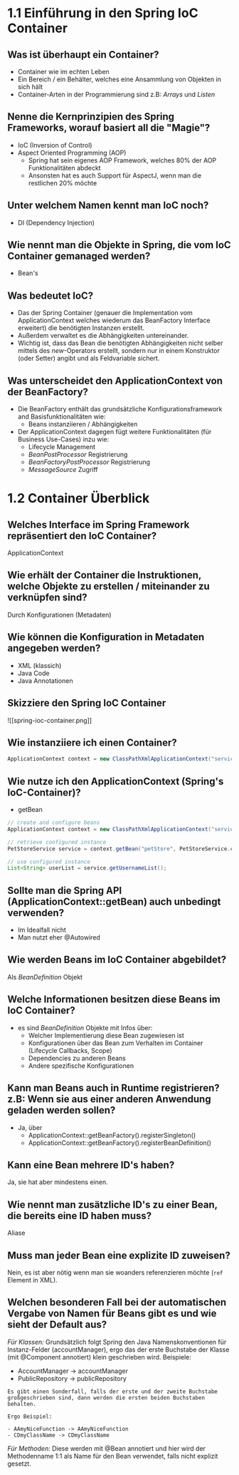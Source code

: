 # 1.1 Einführung in den Spring IoC Container
## Was ist überhaupt ein Container?
- Container wie im echten Leben
- Ein Bereich / ein Behälter, welches eine Ansammlung von Objekten in sich hält
- Container-Arten in der Programmierung sind z.B: *Arrays* und *Listen*

## Nenne die Kernprinzipien des Spring Frameworks, worauf basiert all die "Magie"?
- IoC (Inversion of Control)
- Aspect Oriented Programming (AOP)
	- Spring hat sein eigenes AOP Framework, welches 80% der AOP Funktionalitäten abdeckt
	- Ansonsten hat es auch Support für AspectJ, wenn man die restlichen 20% möchte

## Unter welchem Namen kennt man IoC noch?
- DI (Dependency Injection)

## Wie nennt man die Objekte in Spring, die vom IoC Container gemanaged werden?
- Bean's

## Was bedeutet IoC?
- Das der Spring Container (genauer die Implementation vom ApplicationContext welches wiederum das BeanFactory Interface erweitert) die benötigten Instanzen erstellt.
- Außerdem verwaltet es die Abhängigkeiten untereinander.
- Wichtig ist, dass das Bean die benötigten Abhängigkeiten nicht selber mittels des *new*-Operators erstellt, sondern nur in einem Konstruktor (oder Setter) angibt und als Feldvariable sichert.

## Was unterscheidet den ApplicationContext von der BeanFactory?
- Die BeanFactory enthält das grundsätzliche Konfigurationsframework and Basisfunktionalitäten wie:
	- Beans instanziieren / Abhängigkeiten
- Der ApplicationContext dagegen fügt weitere Funktionalitäten (für Business Use-Cases) inzu wie:
	- Lifecycle Management
	- *BeanPostProcessor* Registrierung
	- *BeanFactoryPostProcessor* Registrierung
	- *MessageSource* Zugriff

# 1.2 Container Überblick
## Welches Interface im Spring Framework repräsentiert den IoC Container?
ApplicationContext

## Wie erhält der Container die Instruktionen, welche Objekte zu erstellen / miteinander zu verknüpfen sind?
Durch Konfigurationen (Metadaten)

## Wie können die Konfiguration in Metadaten angegeben werden?
- XML (klassich)
- Java Code
- Java Annotationen

## Skizziere den Spring IoC Container
![[spring-ioc-container.png]]

## Wie instanziiere ich einen Container?
```Java
ApplicationContext context = new ClassPathXmlApplicationContext("services.xml", "daos.xml");
```

## Wie nutze ich den ApplicationContext (Spring's IoC-Container)?
- getBean

```Java
// create and configure beans
ApplicationContext context = new ClassPathXmlApplicationContext("services.xml", "daos.xml");

// retrieve configured instance 
PetStoreService service = context.getBean("petStore", PetStoreService.class);

// use configured instance
List<String> userList = service.getUsernameList();
```

## Sollte man die Spring API (ApplicationContext::getBean) auch unbedingt verwenden?
- Im Idealfall nicht
- Man nutzt eher @Autowired

## Wie werden Beans im IoC Container abgebildet?
Als *BeanDefinition* Objekt

## Welche Informationen besitzen diese Beans im IoC Container?
- es sind *BeanDefinition* Objekte mit Infos über:
	- Welcher Implementierung diese Bean zugewiesen ist
	- Konfigurationen über das Bean zum Verhalten im Container (Lifecycle Callbacks, Scope)
	- Dependencies zu anderen Beans
	- Andere spezifische Konfigurationen

## Kann man Beans auch in Runtime registrieren? z.B: Wenn sie aus einer anderen Anwendung geladen werden sollen?
- Ja, über
	- ApplicationContext::getBeanFactory().registerSingleton()
	- ApplicationContext::getBeanFactory().registerBeanDefinition()

## Kann eine Bean mehrere ID's haben?
Ja, sie hat aber mindestens einen.

## Wie nennt man zusätzliche ID's zu einer Bean, die bereits eine ID haben muss?
Aliase

## Muss man jeder Bean eine explizite ID zuweisen?
Nein, es ist aber nötig wenn man sie woanders referenzieren möchte (`ref` Element in XML).

## Welchen besonderen Fall bei der automatischen Vergabe von Namen für Beans gibt es und wie sieht der Default aus?
*Für Klassen:*
Grundsätzlich folgt Spring den Java Namenskonventionen für Instanz-Felder (accountManager), ergo das der erste Buchstabe der Klasse (mit @Component annotiert) klein geschrieben wird. Beispiele:

- AccountManager -> accountManager
- PublicRepository -> publicRepository

```ad-note
Es gibt einen Sonderfall, falls der erste und der zweite Buchstabe großgeschrieben sind, dann werden die ersten beiden Buchstaben behalten.

Ergo Beispiel:

- AAmyNiceFunction -> AAmyNiceFunction
- CDmyClassName -> CDmyClassName
```

*Für Methoden:*
Diese werden mit @Bean annotiert und hier wird der Methodenname 1:1 als Name für den Bean verwendet, falls nicht explizit gesetzt.